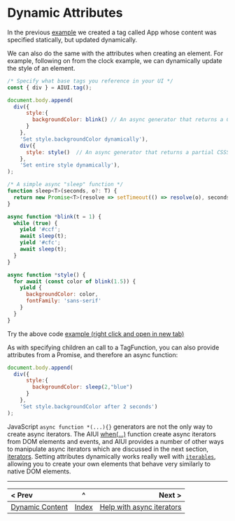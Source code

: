 # Dynamic Attributes

In the previous [example](https://raw.githack.com/MatAtBread/AI-UI/main/guide/examples/dynamic-content.html) we created a tag called App whose content was specified statically, but updated dynamically.

We can also do the same with the attributes when creating an element. For example, following on from the clock example, we can dynamically update the style of an element.

```javascript
/* Specify what base tags you reference in your UI */
const { div } = AIUI.tag();

document.body.append(
  div({
      style:{
        backgroundColor: blink() // An async generator that returns a CSS color
      }
    },
    'Set style.backgroundColor dynamically'),
    div({
      style: style()  // An async generator that returns a partial CSSStyleDeclaratuion
    },
    'Set entire style dynamically'),
);

/* A simple async "sleep" function */
function sleep<T>(seconds, o?: T) {
  return new Promise<T>(resolve => setTimeout(() => resolve(o), seconds * 1000))
}

async function *blink(t = 1) {
  while (true) {
    yield '#ccf';
    await sleep(t);
    yield '#cfc';
    await sleep(t);
  }
}

async function *style() {
  for await (const color of blink(1.5)) {
    yield {
      backgroundColor: color,
      fontFamily: 'sans-serif'
    }
  }
}
```
Try the above code [example (right click and open in new tab)](https://raw.githack.com/MatAtBread/AI-UI/main/guide/examples/dynamic-attributes.html)

As with specifying children an call to a TagFunction, you can also provide attributes from a Promise, and therefore an async function:

```javascript
document.body.append(
  div({
      style:{
        backgroundColor: sleep(2,"blue")
      }
    },
    'Set style.backgroundColor after 2 seconds')
);
```
JavaScript `async function *(...){}` generators are not the only way to create async iterators. The AIUI [when(...)](./when.md) function create async iterators from DOM elements and events, and AIUI provides a number of other ways to manipulate async iterators which are discussed in the next section, [iterators](./iterators.md). Setting attributes dynamically works really well with [`iterables`](./prototype.md), allowing you to create your own elements that behave very similarly to native DOM elements.

____

| < Prev | ^ |  Next > |
|:-------|:-:|--------:|
| [Dynamic Content](./dynamic-content.md) | [Index](./index.md) | [Help with async iterators](./iterators.md) |



